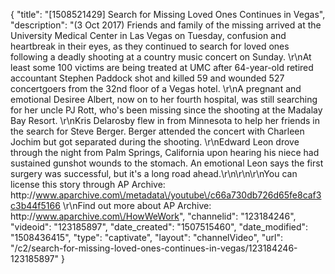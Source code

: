 {
    "title": "[1508521429] Search for Missing Loved Ones Continues in Vegas",
    "description": "(3 Oct 2017) Friends and family of the missing arrived at the University Medical Center in Las Vegas on Tuesday, confusion and heartbreak in their eyes, as they continued to search for loved ones following a deadly shooting at a country music concert on Sunday. \r\nAt least some 100 victims are being treated at UMC after 64-year-old retired accountant Stephen Paddock shot and killed 59 and wounded 527 concertgoers from the 32nd floor of a Vegas hotel. \r\nA pregnant and emotional Desiree Albert, now on to her fourth hospital, was still searching for her uncle PJ Rott, who's been missing since the shooting at the Madalay Bay Resort. \r\nKris Delarosby flew in from Minnesota to help her friends in the search for Steve Berger.  Berger attended the concert with Charleen Jochim but got separated during the shooting.  \r\nEdward Leon drove through the night from Palm Springs, California upon hearing his niece had sustained gunshot wounds to the stomach.  An emotional Leon says the first surgery was successful, but it's a long road ahead.\r\n\r\n\r\nYou can license this story through AP Archive: http:\/\/www.aparchive.com\/metadata\/youtube\/c66a730db726d65fe8caf3c3b44f5166 \r\nFind out more about AP Archive: http:\/\/www.aparchive.com\/HowWeWork",
    "channelid": "123184246",
    "videoid": "123185897",
    "date_created": "1507515460",
    "date_modified": "1508436415",
    "type": "captivate",
    "layout": "channelVideo",
    "url": "\/c2\/search-for-missing-loved-ones-continues-in-vegas\/123184246-123185897"
}